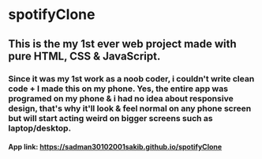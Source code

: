 # spotifyClone
## This is the my 1st ever web project made with pure HTML, CSS & JavaScript.
### Since it was my 1st work as a noob coder, i couldn't write clean code + I made this on my phone. Yes, the entire app was programed on my phone & i had no idea about responsive design, that's why it'll look & feel normal on any phone screen but will start acting weird on bigger screens such as laptop/desktop.
#### App link: https://sadman30102001sakib.github.io/spotifyClone
